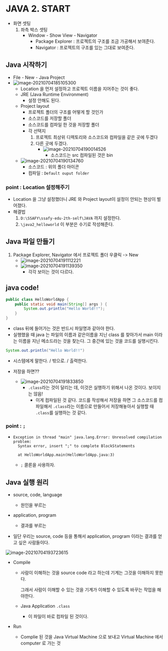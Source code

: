 # JAVA 2. START



- 화면 셋팅
  1. 좌측 박스 셋팅
     - Window - Show View - Navigator
       - Package Explorer : 프로젝트의 구조를 조금 가공해서 보여준다.
       - Navigator : 프로젝트의 구조를 있는 그대로 보여준다.



## Java 시작하기



- File - New - Java Project
- ![image-20210704185105300]([JAVA_1]Start.assets/image-20210704185105300.png)
  - Location 을 먼저 설정하고 프로젝트 이름을 지어주는 것이 좋다.
  - JRE (Java Runtime Environment)
    - 설정 안해도 된다.
  - Project layout
    - 프로젝트 폴더의 구조를 어떻게 할 것인가
    - 소스코드를 저장할 폴더
    - 소스코드를 컴파일 한 것을 저장할 폴더
    - 각 선택지
      1. 프로젝트 최상위 디렉토리와 소스코드와 컴파일을 같은 곳에 두겠다
      2. 다른 곳에 두겠다.
         - ![image-20210704190014526]([JAVA_1]Start.assets/image-20210704190014526.png)
           - 소스코드는 src
             컴파일된 것은 bin
  - ![image-20210704190134760]([JAVA_1]Start.assets/image-20210704190134760.png)
    - 소스코드 : 위의 폴더 아이콘
    - 컴파일 : `Default ouput folder`



### point : Location 설정해주기

- Location 을 그냥 설정했더니 JRE 와 Project  layout이 설정이 안되는 현상이 벌어졌다.
- 해결법
  1. `D:\SSAFY\ssafy-edu-2th-self\JAVA` 까지 설정한다.
  2. `\java2_helloworld` 이 부분은 수기로 작성해준다. 





## Java 파일 만들기

1. Package Explorer, Navigator 에서 프로젝트 폴더 우클릭 -> New 
   - ![image-20210704191112221]([JAVA_1]Start.assets/image-20210704191112221.png)
   - ![image-20210704191139350]([JAVA_1]Start.assets/image-20210704191139350.png)
     - 각각 보이는 것이 다르다.





## java code!



```java
public class HelloWorldApp {
	public static void main(String[] args ) {
		System.out.println("Hello World!!");
	}
}
```

- class 뒤에 들어가는 것은 반드시 파일명과 같아야 한다.
- 실행했을 때 java 는 파일의 이름과 같은이름을 지닌 class 를 찾아가서
  main 이라는 이름을 지닌 메소드라는 것을 찾는다.
  그 중간에 있는 것을 코드를 실행시킨다.



```java
System.out.println("Hello World!!")
```

- 시스템에게 말한다. / 밖으로. / 출력한다.



- 저장을 하면??
  - ![image-20210704191833850]([JAVA_1]Start.assets/image-20210704191833850.png)
    - `.class`라는 것이 달리는 데, 이것은 실행하기 위해서 나온 것이다. 보이지는 않음!
      - 이게 컴파일된 것 같다. 코드를 작성해서 저장을 하면 그 소스코드를 컴파일해서 `.class`라는 이름으로 만들어서 저장해놓아서 실행할 때 `.class`를 실행하는 것 같다.



### point : `;`

- ```console
  Exception in thread "main" java.lang.Error: Unresolved compilation problem: 
  	Syntax error, insert ";" to complete BlockStatements
  
  	at HelloWorldApp.main(HelloWorldApp.java:3)
  
  ```

  - `;` 콜론을 사용하자.





## Java 실행 원리

- source, code, language
  - 원인을 부르는
- application, program
  - 결과를 부르는

- 일단 우리는 source, code 등을 통해서 application, program 이라는 결과를 얻고 싶은 사람들이다.





![image-20210704193723615]([JAVA_1]Start.assets/image-20210704193723615.png)

- Compile

  - 사람이 이해하는 것을 source code 라고 하는데 기계는 그것을 이해하지 못한다.

    그래서 사람이 이해할 수 있는 것을 기계가 이해할 수 있도록 바꾸는 작업을 해야한다.

  - Java Application `.class` 

    - 이 파일이 바로 컴파일 된 것이다.

- Run

  - Complie 된 것을 Java Virtual Machine 으로 보내고 Virtual Machine 에서 computer 로 가는 것


